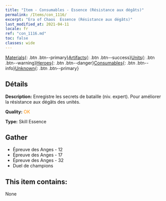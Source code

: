 ```yaml
---
title: "Item - Consumables - Essence (Résistance aux dégâts)"
permalink: /Items/con_1116/
excerpt: "Era of Chaos  Essence (Résistance aux dégâts)"
last_modified_at: 2021-04-11
locale: fr
ref: "con_1116.md"
toc: false
classes: wide
---
```

 [Materials](/fr/Items/){: .btn .btn--primary}[Artifacts](/fr/Items/Artifacts/){: .btn .btn--success}[Units](/fr/Items/Units/){: .btn .btn--warning}[Heroes](/fr/Items/Heroes/){: .btn .btn--danger}[Consumables](/fr/Items/Consumables/){: .btn .btn--info}[Unknown](/fr/Items/Unknown/){: .btn .btn--primary}

## Détails
 **Description:** Enregistre les secrets de bataille (niv. expert). Pour améliorer la résistance aux dégâts des unités.

 **Quality:** <span style="color: #FF8C00">OK</span>

 **Type:** Skill Essence

## Gather

*    Épreuve des Anges - 12 
*    Épreuve des Anges - 17 
*    Épreuve des Anges - 32 
*    Duel de champions 

## This item contains:

  None

